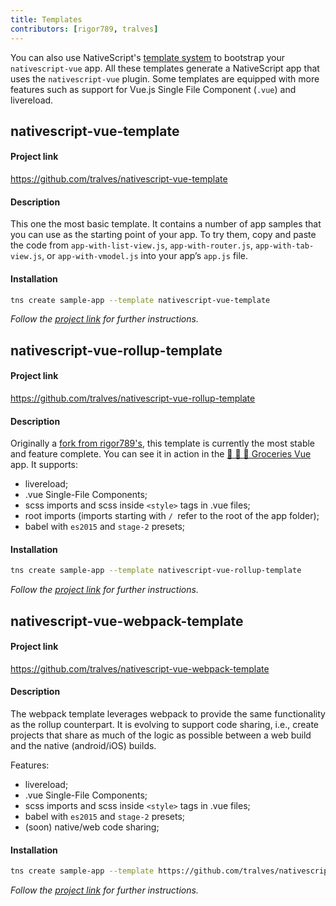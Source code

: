 ```yaml
---
title: Templates
contributors: [rigor789, tralves]
---
```


You can also use NativeScript's [template system](https://docs.nativescript.org/tooling/app-templates) to bootstrap your `nativescript-vue` app. All these templates generate a NativeScript app that uses the `nativescript-vue` plugin. Some templates are equipped with more features such as support for Vue.js Single File Component (`.vue`) and livereload.

## nativescript-vue-template

#### Project link

https://github.com/tralves/nativescript-vue-template

#### Description

This one the most basic template. It contains a number of app samples that you can use as the starting point of your app. To try them, copy and paste the code from `app-with-list-view.js`, `app-with-router.js`, `app-with-tab-view.js`, or `app-with-vmodel.js` into your app’s `app.js` file.

#### Installation

```sh
tns create sample-app --template nativescript-vue-template
```
*Follow the [project link](https://github.com/tralves/nativescript-vue-template) for further instructions.*

## nativescript-vue-rollup-template

#### Project link

https://github.com/tralves/nativescript-vue-rollup-template

#### Description
Originally a [fork from rigor789's](https://github.com/rigor789/nativescript-vue-rollup-template), this template is currently the most stable and feature complete. You can see it in action in the [🍏 🍍 🍓 Groceries Vue](https://github.com/tralves/groceries-ns-vue) app.
It supports:

- livereload;
- .vue Single-File Components;
- scss imports and scss inside `<style>` tags in .vue files;
- root imports (imports starting with `/ `refer to the root of the app folder);
- babel with `es2015` and `stage-2` presets;

#### Installation
```sh
tns create sample-app --template nativescript-vue-rollup-template
```
*Follow the [project link](https://github.com/tralves/nativescript-vue-rollup-template) for further instructions.*

## nativescript-vue-webpack-template

#### Project link

https://github.com/tralves/nativescript-vue-webpack-template

#### Description

The webpack template leverages webpack to provide the same functionality as the rollup counterpart. It is evolving to support code sharing, i.e., create projects that share as much of the logic as possible between a web build and the native (android/iOS) builds.

 Features:

- livereload;
- .vue Single-File Components;
- scss imports and scss inside `<style>` tags in .vue files;
- babel with `es2015` and `stage-2` presets;
- (soon) native/web code sharing;

#### Installation
```sh
tns create sample-app --template https://github.com/tralves/nativescript-vue-webpack-template
```
*Follow the [project link](https://github.com/tralves/nativescript-vue-webpack-template) for further instructions.*

